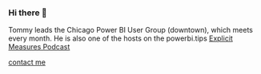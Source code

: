 ### Hi there 👋

Tommy leads the Chicago Power BI User Group (downtown), which meets every month. He is also one of the hosts on the powerbi.tips [Explicit Measures Podcast](https://anchor.fm/explicitmeasures)


[contact me](https://directs.space/6196804)

<!--
**pugliathomas/pugliathomas** is a ✨ _special_ ✨ repository because its `README.md` (this file) appears on your GitHub profile.

Here are some ideas to get you started:

- 🔭 I’m currently working on ...
- 🌱 I’m currently learning ...
- 👯 I’m looking to collaborate on ...
- 🤔 I’m looking for help with ...
- 💬 Ask me about ...
- 📫 How to reach me: ...
- 😄 Pronouns: ...
- ⚡ Fun fact: ...
-->
